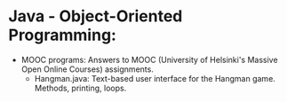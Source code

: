 # Java - Object-Oriented Programming:

- MOOC programs: Answers to MOOC (University of Helsinki's Massive Open Online Courses) assignments.
  - Hangman.java: Text-based user interface for the Hangman game. Methods, printing, loops.
